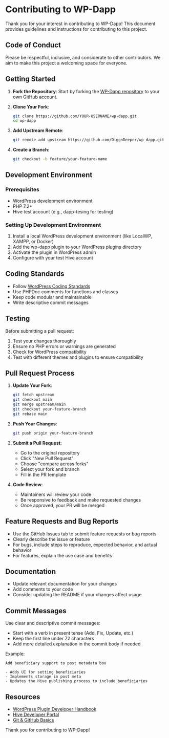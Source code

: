 # Contributing to WP-Dapp

Thank you for your interest in contributing to WP-Dapp! This document provides guidelines and instructions for contributing to this project.

## Code of Conduct

Please be respectful, inclusive, and considerate to other contributors. We aim to make this project a welcoming space for everyone.

## Getting Started

1. **Fork the Repository**: Start by forking the [WP-Dapp repository](https://github.com/DiggnDeeper/wp-dapp) to your own GitHub account.

2. **Clone Your Fork**: 
   ```bash
   git clone https://github.com/YOUR-USERNAME/wp-dapp.git
   cd wp-dapp
   ```

3. **Add Upstream Remote**:
   ```bash
   git remote add upstream https://github.com/DiggnDeeper/wp-dapp.git
   ```

4. **Create a Branch**:
   ```bash
   git checkout -b feature/your-feature-name
   ```

## Development Environment

### Prerequisites
- WordPress development environment
- PHP 7.2+
- Hive test account (e.g., dapp-tesing for testing)

### Setting Up Development Environment
1. Install a local WordPress development environment (like LocalWP, XAMPP, or Docker)
2. Add the wp-dapp plugin to your WordPress plugins directory
3. Activate the plugin in WordPress admin
4. Configure with your test Hive account

## Coding Standards

- Follow [WordPress Coding Standards](https://developer.wordpress.org/coding-standards/wordpress-coding-standards/)
- Use PHPDoc comments for functions and classes
- Keep code modular and maintainable
- Write descriptive commit messages

## Testing

Before submitting a pull request:
1. Test your changes thoroughly
2. Ensure no PHP errors or warnings are generated
3. Check for WordPress compatibility
4. Test with different themes and plugins to ensure compatibility

## Pull Request Process

1. **Update Your Fork**:
   ```bash
   git fetch upstream
   git checkout main
   git merge upstream/main
   git checkout your-feature-branch
   git rebase main
   ```

2. **Push Your Changes**:
   ```bash
   git push origin your-feature-branch
   ```

3. **Submit a Pull Request**: 
   - Go to the original repository
   - Click "New Pull Request"
   - Choose "compare across forks"
   - Select your fork and branch
   - Fill in the PR template

4. **Code Review**:
   - Maintainers will review your code
   - Be responsive to feedback and make requested changes
   - Once approved, your PR will be merged

## Feature Requests and Bug Reports

- Use the GitHub Issues tab to submit feature requests or bug reports
- Clearly describe the issue or feature
- For bugs, include steps to reproduce, expected behavior, and actual behavior
- For features, explain the use case and benefits

## Documentation

- Update relevant documentation for your changes
- Add comments to your code
- Consider updating the README if your changes affect usage

## Commit Messages

Use clear and descriptive commit messages:
- Start with a verb in present tense (Add, Fix, Update, etc.)
- Keep the first line under 72 characters
- Add more detailed explanation in the commit body if needed

Example:
```
Add beneficiary support to post metadata box

- Adds UI for setting beneficiaries
- Implements storage in post meta
- Updates the Hive publishing process to include beneficiaries
```

## Resources

- [WordPress Plugin Developer Handbook](https://developer.wordpress.org/plugins/)
- [Hive Developer Portal](https://developers.hive.io/)
- [Git & GitHub Basics](https://guides.github.com/introduction/git-handbook/)

Thank you for contributing to WP-Dapp! 